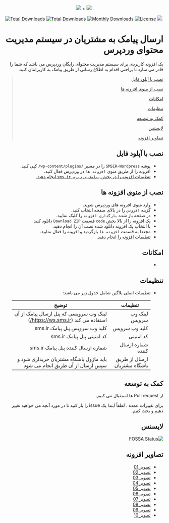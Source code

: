 <p align="center">
<img src="https://user-images.githubusercontent.com/3329008/111814382-a31bc700-88ef-11eb-94e2-41dd10c0d2b1.png" /> + 
<img src="https://user-images.githubusercontent.com/3329008/111875676-4502e880-89b0-11eb-91ef-82ddb574c656.png" />
</p>
<p align="center">
  <a href="https://packagist.org/packages/pejmankheyri/smsir-wordpress"><img src="https://poser.pugx.org/pejmankheyri/smsir-wordpress/v/stable" alt="Total Downloads"></a>
<a href="https://packagist.org/packages/pejmankheyri/smsir-wordpress"><img src="https://img.shields.io/packagist/dt/pejmankheyri/smsir-wordpress" alt="Total Downloads"></a>
  <a href="https://packagist.org/packages/pejmankheyri/smsir-wordpress"><img src="https://poser.pugx.org/pejmankheyri/smsir-wordpress/d/monthly" alt="Monthly Downloads"></a>
<a href="https://packagist.org/packages/pejmankheyri/smsir-wordpress"><img src="https://img.shields.io/github/license/pejmankheyri/smsir-wordpress" alt="License"></a>
<a href="https://app.fossa.com/projects/git%2Bgithub.com%2Fpejmankheyri%2FSMSIR-Wordpress?ref=badge_shield" alt="FOSSA Status"><img src="https://app.fossa.com/api/projects/git%2Bgithub.com%2Fpejmankheyri%2FSMSIR-Wordpress.svg?type=shield"/></a>
</p>
<div dir="rtl">

# ارسال پیامک به مشتریان در سیستم مدیریت محتوای وردپرس

 یک افزونه کاربردی برای سیستم مدیریت محتوای رایگان وردپرس می باشد که شما را قادر می سازد تا براحتی اقدام به اطلاع رسانی از طریق پیامک به کاربرانتان کنید.


> [نصب با آپلود فایل](https://github.com/pejmankheyri/SMSIR-Wordpress#%D9%86%D8%B5%D8%A8-%D8%A8%D8%A7-%D8%A2%D9%BE%D9%84%D9%88%D8%AF-%D9%81%D8%A7%DB%8C%D9%84)
> 
> [نصب از منوی افزونه ها](https://github.com/pejmankheyri/SMSIR-Wordpress#%D9%86%D8%B5%D8%A8-%D8%A7%D8%B2-%D9%85%D9%86%D9%88%DB%8C-%D8%A7%D9%81%D8%B2%D9%88%D9%86%D9%87-%D9%87%D8%A7)
> 
> [امکانات](https://github.com/pejmankheyri/SMSIR-Wordpress#%D8%A7%D9%85%DA%A9%D8%A7%D9%86%D8%A7%D8%AA)
> 
> [تنظیمات](https://github.com/pejmankheyri/SMSIR-Wordpress#%D8%AA%D9%86%D8%B8%DB%8C%D9%85%D8%A7%D8%AA)
> 
> [کمک به توسعه](https://github.com/pejmankheyri/SMSIR-Wordpress#%DA%A9%D9%85%DA%A9-%D8%A8%D9%87-%D8%AA%D9%88%D8%B3%D8%B9%D9%87)
> 
> [لایسنس](https://github.com/pejmankheyri/SMSIR-Wordpress#%D9%84%D8%A7%DB%8C%D8%B3%D9%86%D8%B3)
> 
> [تصاویر افزونه](https://github.com/pejmankheyri/SMSIR-Wordpress#%D8%AA%D8%B5%D8%A7%D9%88%DB%8C%D8%B1-%D8%A7%D9%81%D8%B2%D9%88%D9%86%D9%87)

## نصب با آپلود فایل

* پوشه `SMSIR-Wordpress` را در مسیر `/wp-content/plugins/` کپی کنید.
* افزونه را از طریق منوی `افزونه ها` در وردپرس فعال کنید.
* [تنظیمات افزونه را در بخش `پیامک وردپرس sms.ir` انجام دهید.](https://github.com/pejmankheyri/SMSIR-Wordpress#%D8%AA%D9%86%D8%B8%DB%8C%D9%85%D8%A7%D8%AA)

## نصب از منوی افزونه ها

* وارد منوی افزونه های وردپرس شوید.
* گزینه `افزودن` را در بالای صفحه انتخاب کنید.
* در صفحه باز شده `بارگذاری افزونه` را کلیک نمایید.
* پک افزونه را از بالا بخش `code` قسمت `Download ZIP` دانلود کنید.
* با انتخاب پک افزونه دانلود شده نصب آن را انجام دهید.
* مجددا به قسمت `افزونه ها` بازگردید و افزونه را فعال نمایید.
* [تنظیمات افزونه را انجام دهید.](https://github.com/pejmankheyri/SMSIR-Wordpress#%D8%AA%D9%86%D8%B8%DB%8C%D9%85%D8%A7%D8%AA)

## امکانات

* 

## تنظیمات

* تنظیمات اصلی پلاگین شامل جدول زیر می باشد:

    | تنظیمات | توضیح |
    | ------ | ------ |
    | لینک وب سرویس | لینک وب سرویسی که پنل ارسال پیامک از آن استفاده می کند (https://ws.sms.ir/) |
    | کلید وب سرویس | کلید وب سرویس پنل پیامک sms.ir |
    | کد امنیتی | کد امنیتی پنل پیامک sms.ir |
    | شماره ارسال کننده | شماره ارسال کننده پنل پیامک sms.ir |
    | ارسال از طریق باشگاه مشتریان | باید ماژول باشگاه مشتریان خریداری شود و سپس ارسال از آن طریق انجام می شود |

## کمک به توسعه

از Pull request ها استقبال می کنیم.

برای تغییرات عمده ، لطفاً ابتدا یک issue را باز کنید تا در مورد آنچه می خواهید تغییر دهیم و بحث کنیم.

## لایسنس

[![FOSSA Status](https://app.fossa.com/api/projects/git%2Bgithub.com%2Fpejmankheyri%2FSMSIR-Wordpress.svg?type=large)](https://app.fossa.com/projects/git%2Bgithub.com%2Fpejmankheyri%2FSMSIR-Wordpress?ref=badge_large)

</div>

<div dir="rtl">

## تصاویر افزونه

* <a href="" target="_blank">تصویر 01</a>
* <a href="" target="_blank">تصویر 02</a>
* <a href="" target="_blank">تصویر 03</a>
* <a href="" target="_blank">تصویر 04</a>
* <a href="" target="_blank">تصویر 05</a>
* <a href="" target="_blank">تصویر 06</a>
* <a href="" target="_blank">تصویر 07</a>
* <a href="" target="_blank">تصویر 08</a>
* <a href="" target="_blank">تصویر 09</a>
* <a href="" target="_blank">تصویر 10</a>

</div>